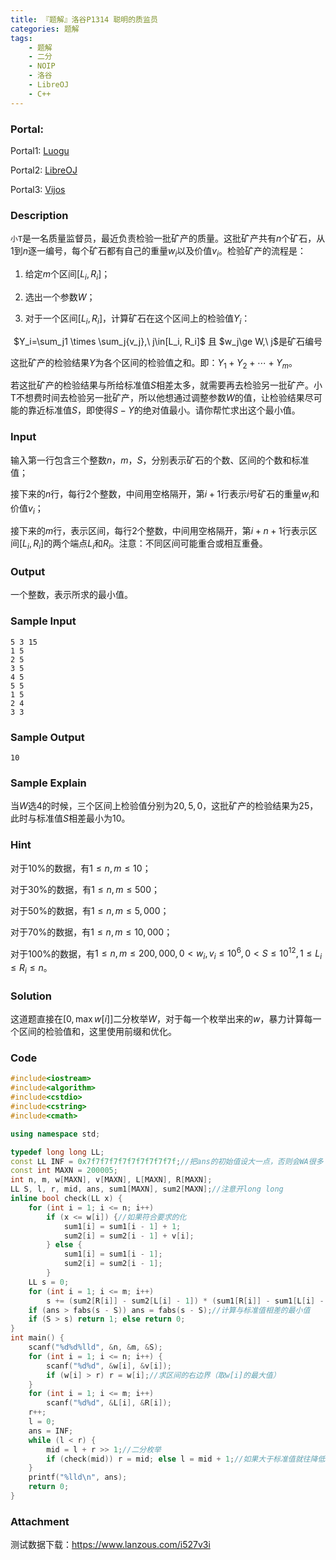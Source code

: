 ```yaml
---
title: 『题解』洛谷P1314 聪明的质监员
categories: 题解
tags:
    - 题解
    - 二分
    - NOIP
    - 洛谷
    - LibreOJ
    - C++
---
```


### Portal:

Portal1: [Luogu](https://www.luogu.com.cn/problem/P1314)

Portal2: [LibreOJ](https://loj.ac/problem/2600)

Portal3: [Vijos](https://vijos.org/p/1740)

### Description

`小T`是一名质量监督员，最近负责检验一批矿产的质量。这批矿产共有$n$个矿石，从$1$到$n$逐一编号，每个矿石都有自己的重量$w_i$以及价值$v_i$。检验矿产的流程是：

1. 给定$m$个区间$[L_i, R_i]$；

2. 选出一个参数$W$；

3. 对于一个区间$[L_i, R_i]$，计算矿石在这个区间上的检验值$Y_i$：

<center>$Y_i=\sum_j1 \times \sum_j{v_j},\ j\in[L_i, R_i]$ 且 $w_j\ge W,\ j$是矿石编号</center>

这批矿产的检验结果$Y$为各个区间的检验值之和。即：$Y_1 + Y_2 +  \cdots +Y_m$。

若这批矿产的检验结果与所给标准值$S$相差太多，就需要再去检验另一批矿产。小T不想费时间去检验另一批矿产，所以他想通过调整参数$W$的值，让检验结果尽可能的靠近标准值$S$，即使得$S - Y$的绝对值最小。请你帮忙求出这个最小值。

### Input

输入第一行包含三个整数$n$，$m$，$S$，分别表示矿石的个数、区间的个数和标准值；

接下来的$n$行，每行$2$个整数，中间用空格隔开，第$i + 1$行表示$i$号矿石的重量$w_i$和价值$v_i$；

接下来的$m$行，表示区间，每行$2$个整数，中间用空格隔开，第$i + n + 1$行表示区间$[L_i, R_i]$的两个端点$L_i$和$R_i$。注意：不同区间可能重合或相互重叠。

### Output

一个整数，表示所求的最小值。

### Sample Input

```
5 3 15
1 5
2 5
3 5
4 5
5 5
1 5
2 4
3 3
```

### Sample Output

```
10
```

### Sample Explain

当$W$选$4$的时候，三个区间上检验值分别为$20, 5, 0$，这批矿产的检验结果为$25$，此时与标准值$S$相差最小为$10$。

### Hint

对于$10\%$的数据，有$1 \le n, m \le 10$；

对于$30\%$的数据，有$1 \le n, m \le 500$；

对于$50\%$的数据，有$1 \le n, m \le 5,000$；

对于$70\%$的数据，有$1 \le n, m \le 10,000$；

对于$100\%$的数据，有$1 \le n, m \le 200,000   ,0 < w_i, v_i \le 10^6,0 < S \le 10^{12},1 \le L_i \le R_i \le n$。

### Solution

这道题直接在$[0, \max{w[i]}]$二分枚举$W$，对于每一个枚举出来的$w$，暴力计算每一个区间的检验值和，这里使用前缀和优化。

### Code

```cpp
#include<iostream>
#include<algorithm>
#include<cstdio>
#include<cstring>
#include<cmath>

using namespace std;

typedef long long LL;
const LL INF = 0x7f7f7f7f7f7f7f7f7f7f;//把ans的初始值设大一点，否则会WA很多
const int MAXN = 200005;
int n, m, w[MAXN], v[MAXN], L[MAXN], R[MAXN];
LL S, l, r, mid, ans, sum1[MAXN], sum2[MAXN];//注意开long long
inline bool check(LL x) {
    for (int i = 1; i <= n; i++)
        if (x <= w[i]) {//如果符合要求的化
            sum1[i] = sum1[i - 1] + 1;
            sum2[i] = sum2[i - 1] + v[i];
        } else {
            sum1[i] = sum1[i - 1];
            sum2[i] = sum2[i - 1];
        }
    LL s = 0;
    for (int i = 1; i <= m; i++)
        s += (sum2[R[i]] - sum2[L[i] - 1]) * (sum1[R[i]] - sum1[L[i] - 1]);//暴力计算每一个区间，累加起来
    if (ans > fabs(s - S)) ans = fabs(s - S);//计算与标准值相差的最小值
    if (S > s) return 1; else return 0;
}
int main() {
    scanf("%d%d%lld", &n, &m, &S);
    for (int i = 1; i <= n; i++) {
        scanf("%d%d", &w[i], &v[i]);
        if (w[i] > r) r = w[i];//求区间的右边界（取w[i]的最大值）
    }
    for (int i = 1; i <= m; i++)
        scanf("%d%d", &L[i], &R[i]);
    r++;
    l = 0;
    ans = INF;
    while (l < r) {
        mid = l + r >> 1;//二分枚举
        if (check(mid)) r = mid; else l = mid + 1;//如果大于标准值就往降低要求，否则就提高要求
    }
    printf("%lld\n", ans);
    return 0;
}
```

### Attachment

测试数据下载：https://www.lanzous.com/i527v3i